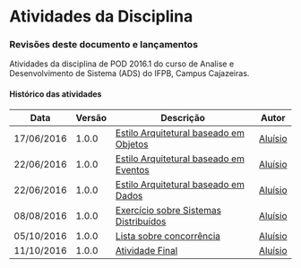 # Atividades da Disciplina
### Revisões deste documento e lançamentos
Atividades da disciplina de POD 2016.1 do curso de Analise e Desenvolvimento de Sistema (ADS) do IFPB, Campus Cajazeiras.
#### Histórico das atividades
Data          |   Versão    |               Descrição                                                                                 |  Autor
------------- | ----------- | ------------------------------------------------------------------------------------------------------- | ---------------------
17/06/2016    |  1.0.0      |  [Estilo Arquitetural baseado em Objetos](https://github.com/Laerton2016/POD_equipe2)                   | [Aluísio](https://github.com/AluisioPereira)
22/06/2016    |  1.0.0      |  [Estilo Arquitetural baseado em Eventos](https://github.com/AluisioPereira/projeto2_pod)               | [Aluísio](https://github.com/AluisioPereira)
22/06/2016    |  1.0.0      |  [Estilo Arquitetural baseado em Dados](https://github.com/AluisioPereira/PODAtividadeBaseadoEmDados)   | [Aluísio](https://github.com/AluisioPereira)
08/08/2016    |  1.0.0      |  [Exercício sobre Sistemas Distribuídos](https://github.com/AluisioPereira/PODSistemasDistribuidos)     | [Aluísio](https://github.com/AluisioPereira)
05/10/2016    |  1.0.0      |  [Lista sobre concorrência](https://github.com/AluisioPereira/PODLista05102016)                         | [Aluísio](https://github.com/AluisioPereira)
11/10/2016    |  1.0.0      |  [Atividade Final](https://github.com/AluisioPereira/podfinal)                         | [Aluísio](https://github.com/AluisioPereira)
